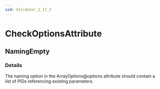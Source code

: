```yaml
---
uid: Validator_2_17_3
---
```


# CheckOptionsAttribute

## NamingEmpty

<!-- Description, Properties, ... sections are auto-generated. -->
<!-- REPLACE ME AUTO-GENERATION -->

### Details

The naming option in the ArrayOptions@options attribute should contain a list of PIDs referencing existing parameters.

<!-- Uncomment to add example code -->
<!--### Example code-->
